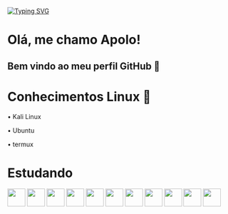 
[![Typing SVG](https://readme-typing-svg.demolab.com?font=Fira+Code&pause=1000&center=falso&vCenter=falso&repeat=verdadeiro&width=435&lines=Bem+vindo+;Me+encontre+no+telegram)](https://git.io/typing-svg)

# Olá, me chamo Apolo! 
## Bem vindo ao meu perfil GitHub 👋

# Conhecimentos Linux :penguin:

• Kali Linux

• Ubuntu 

• termux

# Estudando
<img src="https://cdn.jsdelivr.net/gh/devicons/devicon/icons/adonisjs/adonisjs-original.svg" width="40" height="40" />
<img src="https://cdn.jsdelivr.net/gh/devicons/devicon/icons/adonisjs/adonisjs-original.svg" width="40" height="40"  />
<img src="https://cdn.jsdelivr.net/gh/devicons/devicon/icons/adonisjs/adonisjs-original.svg" width="40" height="40" />
<img src="https://cdn.jsdelivr.net/gh/devicons/devicon/icons/adonisjs/adonisjs-original.svg" width="40" height="40" />
<img src="https://cdn.jsdelivr.net/gh/devicons/devicon/icons/adonisjs/adonisjs-original.svg" width="40" height="40" />
<img src="https://cdn.jsdelivr.net/gh/devicons/devicon/icons/adonisjs/adonisjs-original.svg" width="40" height="40" />
<img src="https://cdn.jsdelivr.net/gh/devicons/devicon/icons/adonisjs/adonisjs-original.svg" width="40" height="40" />
<img src="https://cdn.jsdelivr.net/gh/devicons/devicon/icons/adonisjs/adonisjs-original.svg" width="40" height="40" />
<img src="https://cdn.jsdelivr.net/gh/devicons/devicon/icons/adonisjs/adonisjs-original.svg" width="40" height="40" />
<img src="https://cdn.jsdelivr.net/gh/devicons/devicon/icons/adonisjs/adonisjs-original.svg" width="40" height="40" />
<img src="https://cdn.jsdelivr.net/gh/devicons/devicon/icons/adonisjs/adonisjs-original.svg" width="40" height="40" />
          
